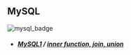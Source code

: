 ## MySQL
![mysql_badge](https://img.shields.io/badge/MySQL%20Workbench-8.0-blue)
  - ##### [MySQL1](https://github.com/samuel950523/winter_python/tree/master/d0109) / [inner function, join, union](https://github.com/samuel950523/winter_python/tree/master/d0110)
